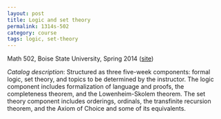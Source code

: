```yaml
---
layout: post
title: Logic and set theory
permalink: 1314s-502
category: course
tags: logic, set-theory
---
```


Math 502, Boise State University, Spring 2014 ([site](http://math.boisestate.edu/m502))<!--more-->

*Catalog description*: Structured as three five-week components: formal logic, set theory, and topics to be determined by the instructor. The logic component includes formalization of language and proofs, the completeness theorem, and the Lowenheim-Skolem theorem. The set theory component includes orderings, ordinals, the transfinite recursion theorem, and the Axiom of Choice and some of its equivalents.
